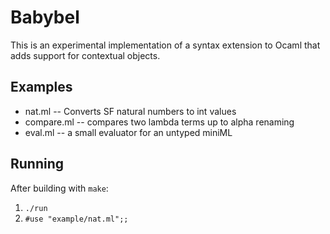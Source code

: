 # Babybel

This is an experimental implementation of a syntax extension to Ocaml that adds support for contextual objects.

## Examples

* nat.ml -- Converts SF natural numbers to int values
* compare.ml -- compares two lambda terms up to alpha renaming
* eval.ml -- a small evaluator for an untyped miniML

## Running

After building with ```make```:

1. ```./run```
2. ```#use "example/nat.ml";;```
